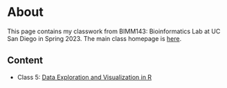 # About 

This page contains my classwork from BIMM143: Bioinformatics Lab at UC San Diego in Spring 2023. The main class homepage is [here](https://marcos-diazg.github.io/BIMM143_SP23/).

## Content

- Class 5: [Data Exploration and Visualization in R](https://github.com/michyw/bimm143/blob/main/class_5/class_05.md)
